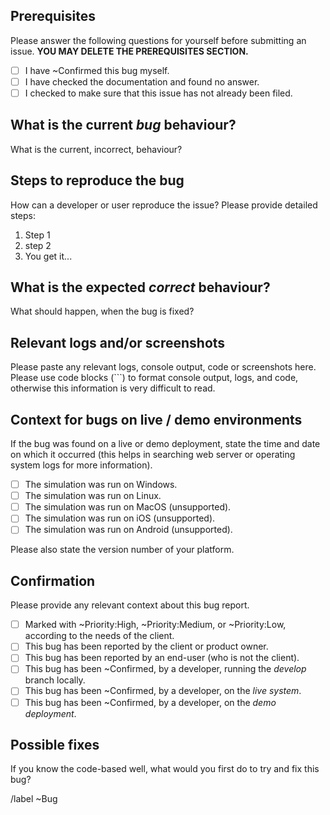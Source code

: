 ## Prerequisites

Please answer the following questions for yourself before submitting an issue. **YOU MAY DELETE THE PREREQUISITES SECTION.**

- [ ] I have ~Confirmed this bug myself.
- [ ] I have checked the documentation and found no answer.
- [ ] I checked to make sure that this issue has not already been filed.

## What is the current *bug* behaviour?

What is the current, incorrect, behaviour?

## Steps to reproduce the bug

How can a developer or user reproduce the issue?
Please provide detailed steps:

1. Step 1
1. step 2
1. You get it...

## What is the expected *correct* behaviour?

What should happen, when the bug is fixed?

## Relevant logs and/or screenshots

Please paste any relevant logs, console output, code or screenshots here.
Please use code blocks (```) to format console output, logs, and code, otherwise this information is very difficult to read.

## Context for bugs on live / demo environments

If the bug was found on a live or demo deployment, state the time and date on which it occurred (this helps in searching web server or operating system logs for more information).

- [ ] The simulation was run on Windows.
- [ ] The simulation was run on Linux.
- [ ] The simulation was run on MacOS (unsupported).
- [ ] The simulation was run on iOS (unsupported).
- [ ] The simulation was run on Android (unsupported).

Please also state the version number of your platform.

## Confirmation

Please provide any relevant context about this bug report.

- [ ] Marked with ~Priority:High, ~Priority:Medium, or ~Priority:Low, according to the needs of the client.
- [ ] This bug has been reported by the client or product owner.
- [ ] This bug has been reported by an end-user (who is not the client).
- [ ] This bug has been ~Confirmed, by a developer, running the *develop* branch locally.
- [ ] This bug has been ~Confirmed, by a developer, on the *live system*.
- [ ] This bug has been ~Confirmed, by a developer, on the *demo deployment*.

## Possible fixes

If you know the code-based well, what would you first do to try and fix this bug?

/label ~Bug
